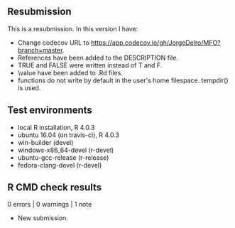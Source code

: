 ## Resubmission
This is a resubmission. In this version I have:

* Change codecov URL to https://app.codecov.io/gh/JorgeDelro/MFO?branch=master.
* References have been added to the DESCRIPTION file.
* TRUE and FALSE were written instead of T and F.
* \value have been added to .Rd files.
* functions do not write by default  in the user's home filespace. tempdir() is used.

## Test environments
* local R installation, R 4.0.3
* ubuntu 16.04 (on travis-ci), R 4.0.3
* win-builder (devel)
* windows-x86_64-devel (r-devel)
* ubuntu-gcc-release (r-release)
* fedora-clang-devel (r-devel)

## R CMD check results

0 errors | 0 warnings | 1 note

* New submission.
